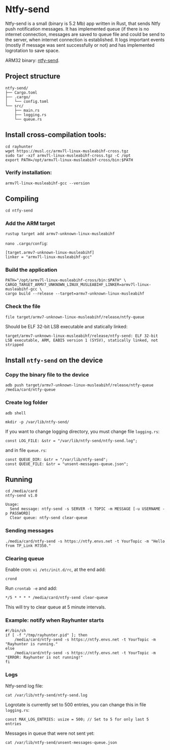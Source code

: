 # Ntfy-send

Ntfy-send is a small (binary is 5.2 Mb) app written in Rust, that sends Ntfy push notification messages. It has implemented queue (if there is no internet connection, messages are saved to queue file and could be send to the server, when internet connection is established. It logs important events (mostly if message was sent successfully or not) and has implemented logrotation to save space.

ARM32 binary: [ntfy-send](ntfy-send).

## Project structure
```
ntfy-send/
├── Cargo.toml
├── .cargo/
│   └── config.toml
└── src/
    ├── main.rs
    ├── logging.rs
    └── queue.rs
```

## Install cross-compilation tools:
```
cd rayhunter
wget https://musl.cc/armv7l-linux-musleabihf-cross.tgz
sudo tar -xzf armv7l-linux-musleabihf-cross.tgz -C /opt
export PATH=/opt/armv7l-linux-musleabihf-cross/bin:$PATH
```

### Verify installation:
```
armv7l-linux-musleabihf-gcc --version
```

## Compiling
```
cd ntfy-send
```

### Add the ARM target
```
rustup target add armv7-unknown-linux-musleabihf
```

`nano .cargo/config`:
```
[target.armv7-unknown-linux-musleabihf]
linker = "armv7l-linux-musleabihf-gcc"
```

### Build the application
```
PATH="/opt/armv7l-linux-musleabihf-cross/bin:$PATH" \
CARGO_TARGET_ARMV7_UNKNOWN_LINUX_MUSLEABIHF_LINKER=armv7l-linux-musleabihf-gcc \
cargo build --release --target=armv7-unknown-linux-musleabihf
```

### Check the file
```
file target/armv7-unknown-linux-musleabihf/release/ntfy-queue
```
Should be ELF 32-bit LSB executable and statically linked:
```
target/armv7-unknown-linux-musleabihf/release/ntfy-send: ELF 32-bit LSB executable, ARM, EABI5 version 1 (SYSV), statically linked, not stripped
```

## Install `ntfy-send` on the device

### Copy the binary file to the device 
```
adb push target/armv7-unknown-linux-musleabihf/release/ntfy-queue /media/card/ntfy-queue
```

### Create log folder
```
adb shell
```

```
mkdir -p /var/lib/ntfy-send/
```

If you want to change logging directory, you must change file `logging.rs`:
```
const LOG_FILE: &str = "/var/lib/ntfy-send/ntfy-send.log";
```
and in file `queue.rs`:
```
const QUEUE_DIR: &str = "/var/lib/ntfy-send";
const QUEUE_FILE: &str = "unsent-messages-queue.json";
```

## Running
```
cd /media/card
ntfy-send v1.0
```
```
Usage:
  Send message: ntfy-send -s SERVER -t TOPIC -m MESSAGE [-u USERNAME -p PASSWORD]
  Clear queue: ntfy-send clear-queue
```

### Sending messages
```
./media/card/ntfy-send -s https://ntfy.envs.net -t YourTopic -m "Hello from TP_Link M7350."
```

### Clearing queue

Enable cron:
`vi /etc/init.d/rc`, at the end add:
```
crond
```
Run `crontab -e` and add:
```
*/5 * * * * /media/card/ntfy-send clear-queue
```
This will try to clear queue at 5 minute intervals.

### Example: notify when Rayhunter starts

```
#!/bin/sh
if [ -f "/tmp/rayhunter.pid" ]; then
    /media/card/ntfy-send -s https://ntfy.envs.net -t YourTopic -m "Rayhunter is running."
else
    /media/card/ntfy-send -s https://ntfy.envs.net -t YourTopic -m "ERROR: Rayhunter is not running!"
fi
```

### Logs

Ntfy-send log file:
```
cat /var/lib/ntfy-send/ntfy-send.log
```

Logrotate is currently set to 500 entries, you can change this in file `logging.rs`:

```
const MAX_LOG_ENTRIES: usize = 500; // Set to 5 for only last 5 entries
```

Messages in queue that were not sent yet:
```
cat /var/lib/ntfy-send/unsent-messages-queue.json
```
